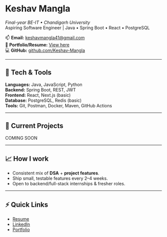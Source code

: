 # Keshav Mangla
_Final-year BE-IT • Chandigarh University_  
Aspiring Software Engineer | Java • Spring Boot • React • PostgreSQL

📫 **Email:** keshavmangla41@gmail.com  
🔗 **Portfolio/Resume:** [View here](https://your-portfolio-link)  
💻 **GitHub:** [github.com/Keshav-Mangla](https://github.com/Keshav-Mangla)  

---

## 🔧 Tech & Tools
**Languages:** Java, JavaScript, Python  
**Backend:** Spring Boot, REST, JWT  
**Frontend:** React, Next.js (basic)  
**Database:** PostgreSQL, Redis (basic)  
**Tools:** Git, Postman, Docker, Maven, GitHub Actions  

---

## 🔭 Current Projects 


COMING SOON

---

## 📈 How I work
- Consistent mix of **DSA** + **project features**.  
- Ship small, testable features every 2–4 weeks.  
- Open to backend/full-stack internships & fresher roles.

---

## ⚡ Quick Links
- [Resume](https://your-resume-link)  
- [LinkedIn](https://www.linkedin.com/in/keshavmangla/)  
- [Portfolio](https://your-portfolio-link)  

